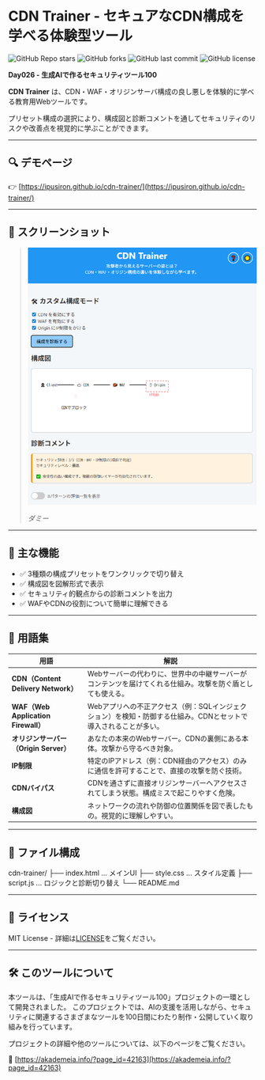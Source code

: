 # CDN Trainer - セキュアなCDN構成を学べる体験型ツール

![GitHub Repo stars](https://img.shields.io/github/stars/ipusiron/cdn-trainer?style=social)
![GitHub forks](https://img.shields.io/github/forks/ipusiron/cdn-trainer?style=social)
![GitHub last commit](https://img.shields.io/github/last-commit/ipusiron/cdn-trainer)
![GitHub license](https://img.shields.io/github/license/ipusiron/cdn-trainer)

**Day026 - 生成AIで作るセキュリティツール100**

**CDN Trainer** は、CDN・WAF・オリジンサーバ構成の良し悪しを体験的に学べる教育用Webツールです。

プリセット構成の選択により、構成図と診断コメントを通してセキュリティのリスクや改善点を視覚的に学ぶことができます。

---

## 🔍 デモページ

👉 [https://ipusiron.github.io/cdn-trainer/](https://ipusiron.github.io/cdn-trainer/)

---

## 📸 スクリーンショット

>![ダミー](assets/screenshot.png)
>
>*ダミー*

---

## 🎯 主な機能

- ✅ 3種類の構成プリセットをワンクリックで切り替え
- ✅ 構成図を図解形式で表示
- ✅ セキュリティ的観点からの診断コメントを出力
- ✅ WAFやCDNの役割について簡単に理解できる

---

## 🧾 用語集

| 用語 | 解説 |
|------|------|
| **CDN（Content Delivery Network）** | Webサーバーの代わりに、世界中の中継サーバーがコンテンツを届けてくれる仕組み。攻撃を防ぐ盾としても使える。 |
| **WAF（Web Application Firewall）** | Webアプリへの不正アクセス（例：SQLインジェクション）を検知・防御する仕組み。CDNとセットで導入されることが多い。 |
| **オリジンサーバー（Origin Server）** | あなたの本来のWebサーバー。CDNの裏側にある本体。攻撃から守るべき対象。 |
| **IP制限** | 特定のIPアドレス（例：CDN経由のアクセス）のみに通信を許可することで、直接の攻撃を防ぐ技術。 |
| **CDNバイパス** | CDNを通さずに直接オリジンサーバーへアクセスされてしまう状態。構成ミスで起こりやすく危険。 |
| **構成図** | ネットワークの流れや防御の位置関係を図で表したもの。視覚的に理解しやすい。 |

---

## 📁 ファイル構成

cdn-trainer/
├── index.html ... メインUI
├── style.css ... スタイル定義
├── script.js ... ロジックと診断切り替え
└── README.md

---

## 📄 ライセンス

MIT License - 詳細は[LICENSE](LICENSE)をご覧ください。

---

## 🛠 このツールについて

本ツールは、「生成AIで作るセキュリティツール100」プロジェクトの一環として開発されました。
このプロジェクトでは、AIの支援を活用しながら、セキュリティに関連するさまざまなツールを100日間にわたり制作・公開していく取り組みを行っています。

プロジェクトの詳細や他のツールについては、以下のページをご覧ください。

🔗 [https://akademeia.info/?page_id=42163](https://akademeia.info/?page_id=42163)
